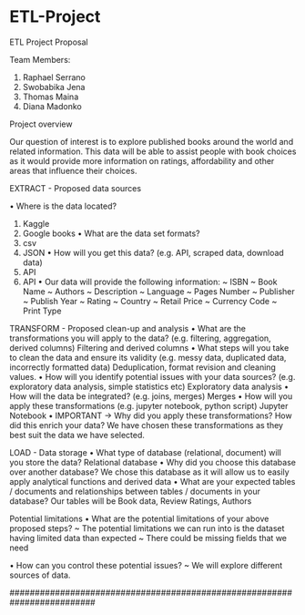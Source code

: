 # ETL-Project
ETL Project Proposal

Team Members: 
1.	Raphael Serrano
2.	Swobabika Jena
3.	Thomas Maina
4.	Diana Madonko

Project overview 

Our question of interest is to explore published books around the world and related information. This data will be able to assist people with book choices as it would provide more information on ratings, affordability and other areas that influence their choices.


EXTRACT - Proposed data sources

•	Where is the data located?
1. Kaggle
2. Google books
•	What are the data set formats? 
1. csv
2. JSON
•	How will you get this data? (e.g. API, scraped data, download data)
1. API 
2. API
•	Our data will provide the following information:
~ ISBN
~ Book Name
~ Authors
~ Description
~ Language
~ Pages Number
~ Publisher
~ Publish Year
~ Rating
~ Country
~ Retail Price
~ Currency Code
~ Print Type


TRANSFORM - Proposed clean-up and analysis
•	What are the transformations you will apply to the data? (e.g. filtering, aggregation, derived columns)
Filtering and derived columns
•	What steps will you take to clean the data and ensure its validity (e.g. messy data, duplicated data, incorrectly formatted data)
Deduplication, format revision and cleaning values.
•	How will you identify potential issues with your data sources? (e.g. exploratory data analysis, simple statistics etc)
Exploratory data analysis
•	How will the data be integrated? (e.g. joins, merges)
Merges
•	How will you apply these transformations (e.g. jupyter notebook, python script)
Jupyter Notebook
•	IMPORTANT → Why did you apply these transformations? How did this enrich your data?
We have chosen these transformations as they best suit the data we have selected.




LOAD - Data storage
•	What type of database (relational, document) will you store the data?
Relational database
•	Why did you choose this database over another database?
We chose this database as it will allow us to easily apply analytical functions and derived data
•	What are your expected tables / documents and relationships between tables / documents in your database?
Our tables will be Book data, Review Ratings, Authors

Potential limitations
•	What are the potential limitations of your above proposed steps? 
~ The potential limitations we can run into is the dataset having limited data than expected 
~ There could be missing fields that we need

•	How can you control these potential issues?
~ We will explore different sources of data.



#########################################################################
